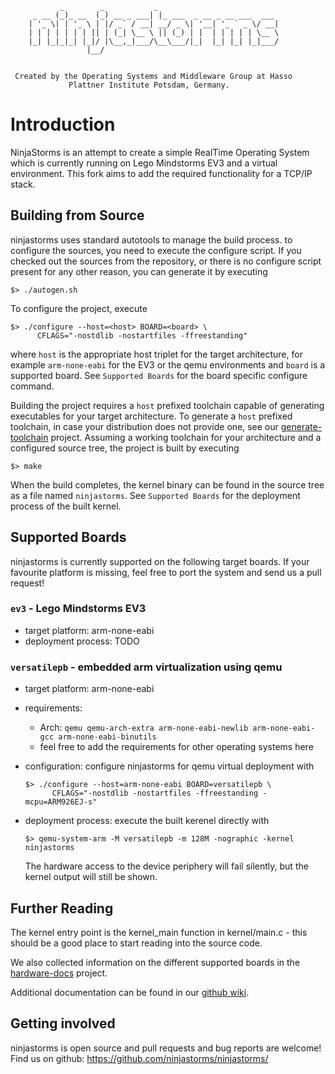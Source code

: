 
               _        _           _
         _ __ (_)_ __  (_) __ _ ___| |_ ___  _ __ _ __ ___  ___
        | '_ \| | '_ \ | |/ _` / __| __/ _ \| '__| '_ ` _ \/ __|
        | | | | | | | || | (_| \__ \ || (_) | |  | | | | | \__ \
        |_| |_|_|_| |_|/ |\__,_|___/\__\___/|_|  |_| |_| |_|___/
                     |__/


     Created by the Operating Systems and Middleware Group at Hasso
                 Plattner Institute Potsdam, Germany.

# Introduction

NinjaStorms is an attempt to create a simple RealTime Operating System which
is currently running on Lego Mindstorms EV3 and a virtual environment. This fork aims to add the required functionality for a TCP/IP stack.

## Building from Source

ninjastorms uses standard autotools to manage the build process. to configure
the sources, you need to execute the configure script. If you checked out the
sources from the repository, or there is no configure script present for any
other reason, you can generate it by executing

    $> ./autogen.sh

To configure the project, execute

    $> ./configure --host=<host> BOARD=<board> \
          CFLAGS="-nostdlib -nostartfiles -ffreestanding"

where `host` is the appropriate host triplet for the target architecture,
for example `arm-none-eabi` for the EV3 or the qemu environments and `board`
is a supported board. See `Supported Boards` for the board specific configure
command.

Building the project requires a `host` prefixed toolchain capable of generating
executables for your target architecture. To generate a `host` prefixed
toolchain, in case your distribution does not provide one, see our
[generate-toolchain](https://github.com/ninjastorms/toolchain-generator)
project. Assuming a working toolchain for your architecture and a configured
source tree, the project is built by executing

    $> make

When the build completes, the kernel binary can be found in the source tree
as a file named `ninjastorms`. See `Supported Boards` for the deployment
process of the built kernel.

## Supported Boards

ninjastorms is currently supported on the following target boards. If your
favourite platform is missing, feel free to port the system and send us a
pull request!

### `ev3` - Lego Mindstorms EV3

- target platform: arm-none-eabi
- deployment process: TODO

### `versatilepb` - embedded arm virtualization using qemu

- target platform: arm-none-eabi
- requirements:
  - Arch: `qemu qemu-arch-extra arm-none-eabi-newlib arm-none-eabi-gcc arm-none-eabi-binutils`
  - feel free to add the requirements for other operating systems here
- configuration: configure ninjastorms for qemu virtual deployment with

      $> ./configure --host=arm-none-eabi BOARD=versatilepb \
            CFLAGS="-nostdlib -nostartfiles -ffreestanding -mcpu=ARM926EJ-s"

- deployment process: execute the built kerenel directly with

      $> qemu-system-arm -M versatilepb -m 128M -nographic -kernel ninjastorms

  The hardware access to the device periphery will fail silently, but the
  kernel output will still be shown.

## Further Reading

The kernel entry point is the kernel_main function in kernel/main.c - this
should be a good place to start reading into the source code.

We also collected information on the different supported boards in the
[hardware-docs](https://github.com/ninjastorms/hardware-docs) project.

Additional documentation can be found in our
[github wiki](https://github.com/ninjastorms/ninjastorms/wiki).

## Getting involved

ninjastorms is open source and pull requests and bug reports are welcome!
Find us on github: https://github.com/ninjastorms/ninjastorms/
